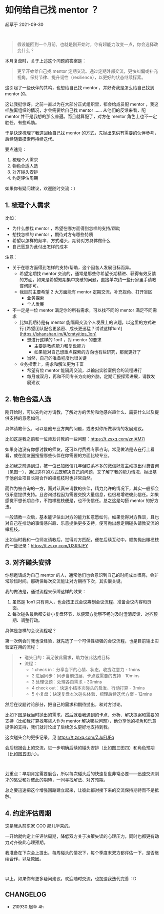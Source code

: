 # 如何给自己找 mentor ？
起草于 2021-09-30

<br>

> 假设能回到一个月前，也就是刚开始时，你有超能力改变一点，你会选择改变什么？

本月复盘时，关于上述这个问题的答案是：

> 更早开始给自己找 mentor 定期交流。通过定期外部交流，更快纠偏或补充视角，保持节律、提升韧性（resilience），以更好的状态继续探索。

这引起了一些伙伴的共鸣，也想给自己找 mentor ，并好奇我是怎么给自己找到 mentor 的。

这让我挺惊讶。之前一直以为在大部分正式组织里，都会给成员配 mentor ，我这样脱离组织的情况，才会需要给自己找 mentor …… 从他们的反馈来看，配 mentor 并不是我想的那么普遍。而且就算配了，对方在 mentor 角色上也不一定胜任，有些鸡肋。

于是快速梳理了我这回给自己找 mentor 的方式，先抛出来供有需要的伙伴参考，后续随着摸索再持续迭代。

要点速览：
1. 梳理个人需求
2. 物色合适人选
3. 对齐碰头安排
4. 约定评估周期

如果你有疑问建议，欢迎随时交流：）

## 1. 梳理个人需求

比如：

- 为什么想找 mentor ，希望在哪方面得到怎样的支持/帮助
- 想找怎样的 mentor ，期待对方有哪些特质
- 希望以怎样的频率、方式碰头，期待对方具体做什么
- 自己愿意为此付出怎样的成本

注意：
- 关于在哪方面得到怎样的支持/帮助，这个因各人发展目标而异。
    - 希望定期找 mentor 交流的，通常是那些你希望长期精进、获得有效反馈的方面。如果是希望短期集中突破的问题，直接单次约一些行家里手请教咨询即可。
    - 我目前主要希望 2 大方面能有 mentor 定期交流，补充视角、打开盲区
        - 业务探索
        - 个人发展
- 不一定是一位 mentor 满足你的所有需求，可以找不同的 mentor 满足不同需求
    - 比如我期待是有 mentor 能隔周交流个人发展上的议题，以这里的方式进行 [希望团队配合更紧密、成长更迅猛？试试这样1on1](https://ishanshan.im/#/cmty/tips_1on1
        - 想进行这样的 1on1 ，对 mentor 的要求
            - 主要是教练能力和复盘能力
            - 如果能对自己想重点探索的方向也有些研究，那就更好了
        - 当然，自己的准备程度也很关键
    - 业务探索上，需求和解法更为丰富
        - 希望有位 mentor 能隔周交流，以输出实验室例会的流程进行
        - 每月或双月，再和不同专长方向的外脑，定期汇报探索进展，请教发展建议

## 2. 物色合适人选



刚开始时，可以先约对方请教，了解对方的优势和他感兴趣什么、需要什么以及提供支持的意愿如何。

具体请教什么，可以是他专业方向的问题，或者对你所做事情的发展建议。

比如这是我之前和一位师友讨教的一些问题：https://t.zsxq.com/zniAM7i

如果身边没有你想讨教的师友，还可以付费找专家咨询。常见做法是去在行上看看，或在朋友圈搜搜哪些伙伴在你需要的方面比较专业。


比如我之前遇到过，被一位已加微信几年但联系不多的微信好友主动提出付费咨询（见图一），通过这样的方式既解决自己的问题，又了解了我的能力情况，抛出基于他创业项目长期合作的橄榄枝时也非常自然。

而作为被咨询的一方，面对认真来请教的伙伴，精力允许的情况下，其实一般都会很乐意提供支持。且咨询过程因为需要交换大量信息，也很易增进彼此信任。如果感觉不想长期合作，不跑橄榄枝便是，也不伤信任。总之这是勾搭 mentor 的好方法。


一般请教一次后，基本能评估出对方的能力和意愿如何。如果觉得对方靠谱，且也对自己在推动的事情感兴趣、乐意提供更多支持，便可抛出想定期碰头请教交流的橄榄枝。

比如当时我和一位师友请教后，觉得对方匹配，便在后续互动中，顺势抛出橄榄枝的一些记录：https://t.zsxq.com/U3RRJEY



## 3. 对齐碰头安排

你想邀请成为自己 mentor 的人，通常他们也会意识到自己的时间成本很高，会非常珍惜时间。那确保每次交流能让对方期待下次，其实很关键。

我的做法是，通过流程来保障这样的效果：

1. 虽然是 1on1 只有两人，也会按正式会议筹划会议流程、准备会议内容和页面。
2. 每次碰头最后都安排小复盘环节，以便双方觉察不畅时及时澄清反馈、对齐预期、调整行动。

具体是怎样的会议流程呢？

第一次例会时我也没经验，就先选了一个可供性极强的会议流程，也是目前输出实验室在用的流程：

> * 碰头目的：满足彼此需求，助力彼此达成目标
> * 流程：
>     * 1 check in：分享当下的心情、状态，收拢注意力 - 1mins
>     * 2 进展同步：同步当前进展、卡点或需要的支持 - 10mins
>     * 3 处理议题：处理各自需求 - 30mins
>     * 4 check out：快速小结本次碰头的启发、行动打算 - 3mins
>     * 5 小复盘：快速复盘本次碰头体验、梳理后续迭代方案 - 12mins


然后在议题讨论部分，把自己的需求和期待抛出，和对方讨论。

比如下图是我当时抛出的需求，然后就着我遇到的卡点、分析、解决提案和需要的支持（比如我打算找哪些人作为 mentor 解决哪些问题），他分享他的视角和乐意提供的支持，我们就讨论出了后续怎么更好地支持到我。




这次碰头会的更多记录，见 https://t.zsxq.com/ZJuFUFq


会后根据会上的交流，进一步明确后续的碰头安排（比如图三图四）和角色预期（比如图五图六）。


<br>

划重点：早期肯定需要磨合，所以每次碰头后的快速复盘非常必要——迅速交流刚才的感受和对彼此的期待，一同寻找解法、对齐预期。

总之要迅速把这个增强回路建立起来，让彼此都对接下来的交流保持期待而不是抵触。


## 4. 约定评估周期

这是我从前东家 COO 那儿学来的。

一开始就约定上任评估周期，降低双方关于决策失误的心理压力，同时也都更有动力对齐彼此心理预期。

我准备在下次会上提出，每周碰头的情况下，每个季度末双方都评估一下，是否继续合作，以及原因。

<br>


以上，如果你有更多疑问建议，欢迎随时交流，也加速我迭代完善：D


## CHANGELOG

- 210930 起草 4h
